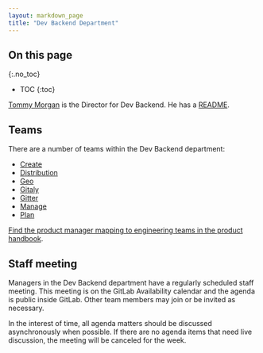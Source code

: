 ```yaml
---
layout: markdown_page
title: "Dev Backend Department"
---
```


## On this page
{:.no_toc}

- TOC
{:toc}

[Tommy Morgan](https://gitlab.com/tommy.morgan/index.html.md) is the Director for Dev Backend.
He has a [README](https://github.com/isamu-isozaki/teamai_test/tree/master/engineering/dev-backend/director/index.html.md).

## Teams

There are a number of teams within the Dev Backend department:

* [Create](https://github.com/isamu-isozaki/teamai_test/tree/master/engineering/dev-backend/create/index.html.md/index.html.md)
* [Distribution](https://github.com/isamu-isozaki/teamai_test/tree/master/engineering/dev-backend/distribution/index.html.md/index.html.md)
* [Geo](https://github.com/isamu-isozaki/teamai_test/tree/master/engineering/dev-backend/geo/index.html.md/index.html.md)
* [Gitaly](https://github.com/isamu-isozaki/teamai_test/tree/master/engineering/dev-backend/gitaly/index.html.md/index.html.md)
* [Gitter](https://github.com/isamu-isozaki/teamai_test/tree/master/engineering/dev-backend/gitter/index.html.md/index.html.md)
* [Manage](https://github.com/isamu-isozaki/teamai_test/tree/master/engineering/dev-backend/manage/index.html.md/index.html.md)
* [Plan](https://github.com/isamu-isozaki/teamai_test/tree/master/engineering/dev-backend/plan/index.html.md/index.html.md)

[Find the product manager mapping to engineering teams in the product handbook](https://github.com/isamu-isozaki/teamai_test/tree/master/product/index.html.md).

## Staff meeting

Managers in the Dev Backend department have a regularly scheduled staff meeting.
This meeting is on the GitLab Availability calendar and the agenda is public
inside GitLab. Other team members may join or be invited as necessary.

In the interest of time, all agenda matters should be discussed asynchronously
when possible. If there are no agenda items that need live discussion, the
meeting will be canceled for the week.

